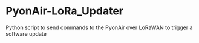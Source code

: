 # PyonAir-LoRa_Updater
Python script to send commands to the PyonAir over LoRaWAN to trigger a software update
